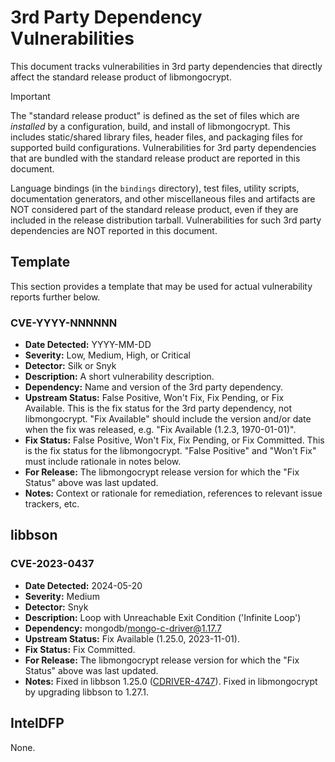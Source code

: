 # 3rd Party Dependency Vulnerabilities

This document tracks vulnerabilities in 3rd party dependencies that directly affect the standard release product of libmongocrypt.

> [!IMPORTANT]
> The "standard release product" is defined as the set of files which are _installed_ by a configuration, build, and install of libmongocrypt. This includes static/shared library files, header files, and packaging files for supported build configurations. Vulnerabilities for 3rd party dependencies that are bundled with the standard release product are reported in this document.
>
> Language bindings (in the `bindings` directory), test files, utility scripts, documentation generators, and other miscellaneous files and artifacts are NOT considered part of the standard release product, even if they are included in the release distribution tarball. Vulnerabilities for such 3rd party dependencies are NOT reported in this document.

## Template

This section provides a template that may be used for actual vulnerability reports further below.

### CVE-YYYY-NNNNNN

- **Date Detected:** YYYY-MM-DD
- **Severity:** Low, Medium, High, or Critical
- **Detector:** Silk or Snyk
- **Description:** A short vulnerability description.
- **Dependency:** Name and version of the 3rd party dependency.
- **Upstream Status:** False Positive, Won't Fix, Fix Pending, or Fix Available. This is the fix status for the 3rd party dependency, not libmongocrypt. "Fix Available" should include the version and/or date when the fix was released, e.g. "Fix Available (1.2.3, 1970-01-01)".
- **Fix Status:** False Positive, Won't Fix, Fix Pending, or Fix Committed. This is the fix status for the libmongocrypt. "False Positive" and "Won't Fix" must include rationale in notes below.
- **For Release:** The libmongocrypt release version for which the "Fix Status" above was last updated.
- **Notes:** Context or rationale for remediation, references to relevant issue trackers, etc.

## libbson

### CVE-2023-0437

- **Date Detected:** 2024-05-20
- **Severity:** Medium
- **Detector:** Snyk
- **Description:** Loop with Unreachable Exit Condition ('Infinite Loop')
- **Dependency:** mongodb/mongo-c-driver@1.17.7
- **Upstream Status:** Fix Available (1.25.0, 2023-11-01).
- **Fix Status:** Fix Committed.
- **For Release:** The libmongocrypt release version for which the "Fix Status" above was last updated.
- **Notes:** Fixed in libbson 1.25.0 ([CDRIVER-4747](https://jira.mongodb.org/browse/CDRIVER-4747)). Fixed in libmongocrypt by upgrading libbson to 1.27.1.

## IntelDFP

None.
